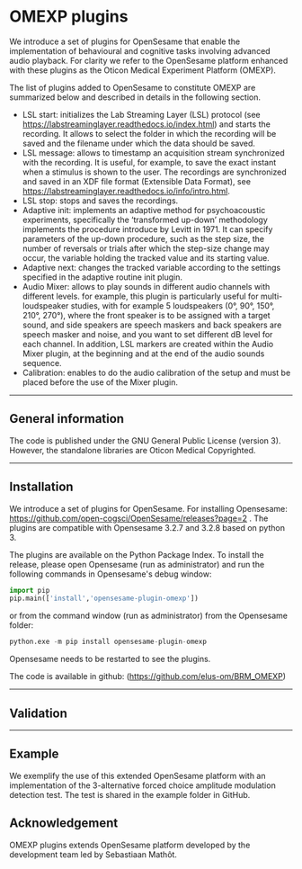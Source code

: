 # OMEXP plugins

We introduce a set of plugins for OpenSesame that enable the implementation of behavioural and cognitive tasks involving advanced audio playback.
For clarity we refer to the OpenSesame platform enhanced with these plugins as the Oticon Medical Experiment Platform (OMEXP).

The list of plugins added to OpenSesame to constitute OMEXP are summarized below and described in details in the following section.
- LSL start: initializes the Lab Streaming Layer (LSL) protocol (see https://labstreaminglayer.readthedocs.io/index.html) and starts the recording. It allows to select the folder in which the recording will be saved and the filename under which the data should be saved. 
- LSL message: allows to timestamp an acquisition stream synchronized with the recording. It is useful, for example, to save the exact instant when a stimulus is shown to the user. The recordings are synchronized and saved in an XDF file format (Extensible Data Format), see https://labstreaminglayer.readthedocs.io/info/intro.html.  
- LSL stop: stops and saves the recordings.
- Adaptive init: implements an adaptive method for psychoacoustic experiments, specifically the ‘transformed up-down’ methodology implements the procedure introduce by Levitt in 1971. It can specify parameters of the up-down procedure, such as the
step size, the number of reversals or trials after which the step-size change may occur, the variable holding the tracked value and its starting
value.
- Adaptive next: changes the tracked variable according to the settings specified in the adaptive routine init plugin.
- Audio Mixer: allows to play sounds in different audio channels with different levels. for example, this plugin is particularly useful for multi-loudspeaker studies, with for example 5 loudspeakers (0°, 90°, 150°, 210°, 270°), where the front speaker is to be assigned with a target sound, and side speakers are speech maskers and back speakers are speech masker and noise, and you want to set different dB level for each channel. In addition, LSL markers are created within the Audio Mixer plugin, at the beginning and at the end of the audio sounds sequence.
- Calibration: enables to do the audio calibration of the setup and must be placed before the use of the Mixer plugin.

***
## General information

The code is published under the GNU General Public License (version 3).
However, the standalone libraries are Oticon Medical Copyrighted.



***
## Installation

We introduce a set of plugins for OpenSesame. For installing Opensesame: https://github.com/open-cogsci/OpenSesame/releases?page=2 .
The plugins are compatible with Opensesame 3.2.7 and 3.2.8 based on python 3.

The plugins are available on the Python Package Index. To install the release, please open Opensesame (run as administrator) and  run the following commands in Opensesame's debug window:

```python
import pip
pip.main(['install','opensesame-plugin-omexp'])
```

or from the command window (run as administrator) from the Opensesame folder:

```python
python.exe -m pip install opensesame-plugin-omexp
```

Opensesame needs to be restarted to see the plugins.

The code is available in github: (https://github.com/elus-om/BRM_OMEXP)

***

## Validation


***
## Example
We exemplify the use of this extended OpenSesame platform with an implementation of the 3-alternative forced choice amplitude modulation detection test. The test is shared in the example folder in GitHub.

## Acknowledgement

OMEXP plugins extends OpenSesame platform developed by the development team led by Sebastiaan Mathôt. 

